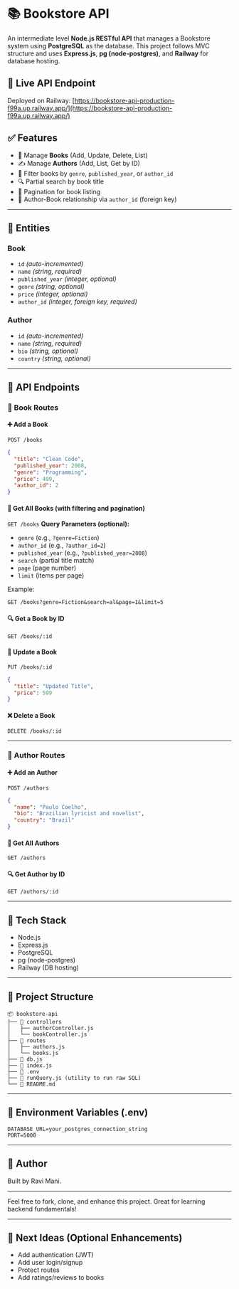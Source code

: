 # 📚 Bookstore API

An intermediate level **Node.js RESTful API** that manages a Bookstore system using **PostgreSQL** as the database. This project follows MVC structure and uses **Express.js**, **pg (node-postgres)**, and **Railway** for database hosting.


## 🔗 Live API Endpoint

Deployed on Railway: [https://bookstore-api-production-f99a.up.railway.app/](https://bookstore-api-production-f99a.up.railway.app/)


## ✅ Features

* 📘 Manage **Books** (Add, Update, Delete, List)
* ✍️ Manage **Authors** (Add, List, Get by ID)
* 🔎 Filter books by `genre`, `published_year`, or `author_id`
* 🔍 Partial search by book title
* 📄 Pagination for book listing
* 🔁 Author-Book relationship via `author_id` (foreign key)

---

## 🧱 Entities

### Book

* `id` *(auto-incremented)*
* `name` *(string, required)*
* `published_year` *(integer, optional)*
* `genre` *(string, optional)*
* `price` *(integer, optional)*
* `author_id` *(integer, foreign key, required)*

### Author

* `id` *(auto-incremented)*
* `name` *(string, required)*
* `bio` *(string, optional)*
* `country` *(string, optional)*

---

## 🚀 API Endpoints

### 🔹 Book Routes

#### ➕ Add a Book

`POST /books`

```json
{
  "title": "Clean Code",
  "published_year": 2008,
  "genre": "Programming",
  "price": 499,
  "author_id": 2
}
```

#### 🧾 Get All Books (with filtering and pagination)

`GET /books` **Query Parameters (optional):**

* `genre` (e.g., `?genre=Fiction`)
* `author_id` (e.g., `?author_id=2`)
* `published_year` (e.g., `?published_year=2008`)
* `search` (partial title match)
* `page` (page number)
* `limit` (items per page)

Example:

```
GET /books?genre=Fiction&search=al&page=1&limit=5
```

#### 🔍 Get a Book by ID

`GET /books/:id`

#### 📝 Update a Book

`PUT /books/:id`

```json
{
  "title": "Updated Title",
  "price": 599
}
```

#### ❌ Delete a Book

`DELETE /books/:id`

---

### 🔸 Author Routes

#### ➕ Add an Author

`POST /authors`

```json
{
  "name": "Paulo Coelho",
  "bio": "Brazilian lyricist and novelist",
  "country": "Brazil"
}
```

#### 📃 Get All Authors

`GET /authors`

#### 🔍 Get Author by ID

`GET /authors/:id`

---

## 🔧 Tech Stack

* Node.js
* Express.js
* PostgreSQL
* pg (node-postgres)
* Railway (DB hosting)

---

## 📁 Project Structure

```
📦 bookstore-api
├── 📁 controllers
│   ├── authorController.js
│   └── bookController.js
├── 📁 routes
│   ├── authors.js
│   └── books.js
├── 📄 db.js
├── 📄 index.js
├── 📄 .env
├── 📄 runQuery.js (utility to run raw SQL)
└── 📄 README.md
```

---

## 🔐 Environment Variables (.env)

```
DATABASE_URL=your_postgres_connection_string
PORT=5000
```

---

## 🙌 Author

Built by Ravi Mani.

---

Feel free to fork, clone, and enhance this project. Great for learning backend fundamentals!

---

## 🏁 Next Ideas (Optional Enhancements)

* Add authentication (JWT)
* Add user login/signup
* Protect routes
* Add ratings/reviews to books
